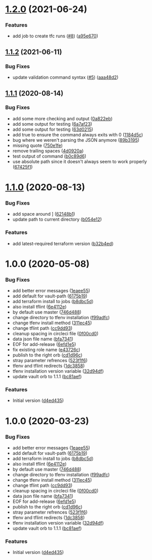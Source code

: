 # [1.2.0](https://github.com/HomeXLabs/circleci-orb-tfutils/compare/v1.1.2...v1.2.0) (2021-06-24)


### Features

* add job to create tfc runs ([#8](https://github.com/HomeXLabs/circleci-orb-tfutils/issues/8)) ([a95e670](https://github.com/HomeXLabs/circleci-orb-tfutils/commit/a95e6700854b92139aff1b3df111fd365bf20c21))

## [1.1.2](https://github.com/HomeXLabs/circleci-orb-tfutils/compare/v1.1.1...v1.1.2) (2021-06-11)


### Bug Fixes

* update validation command syntax ([#5](https://github.com/HomeXLabs/circleci-orb-tfutils/issues/5)) ([aaa48d2](https://github.com/HomeXLabs/circleci-orb-tfutils/commit/aaa48d2d470b55871f72211aac94523885c95f0b))

## [1.1.1](https://github.com/HomeXLabs/circleci-orb-tfutils/compare/v1.1.0...v1.1.1) (2020-08-14)


### Bug Fixes

* add some more checking and output ([0a822eb](https://github.com/HomeXLabs/circleci-orb-tfutils/commit/0a822ebe4582f572f3be69d52741f8e6f692b8ee))
* add some output for testing ([6a7af23](https://github.com/HomeXLabs/circleci-orb-tfutils/commit/6a7af2319a83b223f2305d636a0bcdd81abc8744))
* add some output for testing ([63d0215](https://github.com/HomeXLabs/circleci-orb-tfutils/commit/63d0215d90f3a3e28879a57ba39fb893b4a733c1))
* add true to ensure the command always exits with 0 ([1184d5c](https://github.com/HomeXLabs/circleci-orb-tfutils/commit/1184d5c362c93d13349c26d24572cd65d3481a20))
* bug where we weren't parsing the JSON anymore ([89b3195](https://github.com/HomeXLabs/circleci-orb-tfutils/commit/89b3195eefca522d256f2db40fb2d345bde5e065))
* missing quote ([750e1fe](https://github.com/HomeXLabs/circleci-orb-tfutils/commit/750e1fe2a91f45de8ec4a2333f572fb374764287))
* remove trailing spaces ([4d0920a](https://github.com/HomeXLabs/circleci-orb-tfutils/commit/4d0920aa73d9e6a4738778ee27fb58f4fd64905c))
* test output of command ([b0c89d6](https://github.com/HomeXLabs/circleci-orb-tfutils/commit/b0c89d6aaccebcc4343689dfb9b7cc220b34c57e))
* use absolute path since it doesn't always seem to work properly ([67425f1](https://github.com/HomeXLabs/circleci-orb-tfutils/commit/67425f1e82b8f921a99810bb5679d79dbaa7a10d))

# [1.1.0](https://github.com/HomeXLabs/circleci-orb-tfutils/compare/v1.0.1...v1.1.0) (2020-08-13)


### Bug Fixes

* add space around ] ([62148b1](https://github.com/HomeXLabs/circleci-orb-tfutils/commit/62148b1644b4a183737f6273c59534fe44100346))
* update path to current directory ([b054e12](https://github.com/HomeXLabs/circleci-orb-tfutils/commit/b054e1222f1cfbab24348079123a5add7dcb61eb))


### Features

* add latest-required terraform version ([b32b4ed](https://github.com/HomeXLabs/circleci-orb-tfutils/commit/b32b4ed5bfab3c70a829746d19a10418cdddc786))

# 1.0.0 (2020-05-08)


### Bug Fixes

* add better error messages ([1eaee55](https://github.com/HomeXLabs/circleci-orb-tfutils/commit/1eaee552fbb3e80f0f9e2433aae2e5591f2ae9ce))
* add default for vault-path ([6175b19](https://github.com/HomeXLabs/circleci-orb-tfutils/commit/6175b1956325087fb5cd7b63d41dffddf5f82368))
* add terraform install to jobs ([b8dbc5d](https://github.com/HomeXLabs/circleci-orb-tfutils/commit/b8dbc5d92c120bb3591595ec6d9b71ea3c5dc45e))
* also install tflint ([6e4112e](https://github.com/HomeXLabs/circleci-orb-tfutils/commit/6e4112e855a920610cde143d919a4dad78843288))
* by default use master ([746d488](https://github.com/HomeXLabs/circleci-orb-tfutils/commit/746d4888e113a3e1b27ff85925a30537146e54c8))
* change directory to tfenv installation ([f99adfc](https://github.com/HomeXLabs/circleci-orb-tfutils/commit/f99adfc68dfcb636fe386b6428cfbafdb2e3e205))
* change tfenv install method ([311ec45](https://github.com/HomeXLabs/circleci-orb-tfutils/commit/311ec459251e925f9f2a0236e4a5be6aa43f74cb))
* change tflint path ([cc9dd93](https://github.com/HomeXLabs/circleci-orb-tfutils/commit/cc9dd9397edb69233549d940e92e51b057514fb4))
* cleanup spacing in circleci file ([0f00cd0](https://github.com/HomeXLabs/circleci-orb-tfutils/commit/0f00cd02883f9c8e69e8a86804d71523c4764bf3))
* data json file name ([bfa7341](https://github.com/HomeXLabs/circleci-orb-tfutils/commit/bfa7341b36303a66ab99e174fdeffdb8e8fca386))
* EOF for add-release ([6efd1e5](https://github.com/HomeXLabs/circleci-orb-tfutils/commit/6efd1e57b0756be42f6acabbe6ead6e272e11b95))
* fix existing role name ([e43726c](https://github.com/HomeXLabs/circleci-orb-tfutils/commit/e43726c0dbbd0b10634a458631f250dda6323fa6))
* publish to the right orb ([cd1d96c](https://github.com/HomeXLabs/circleci-orb-tfutils/commit/cd1d96c47b2bda2e4dca690d62cc64c04fe7bc9d))
* stray parameter refrences ([523f1f6](https://github.com/HomeXLabs/circleci-orb-tfutils/commit/523f1f6bb1687fa0d2d0c388582db18555bf00c1))
* tfenv and tflint redirects ([1dc3858](https://github.com/HomeXLabs/circleci-orb-tfutils/commit/1dc3858d44d6471e0e0c09b4d7b413c792f06bcb))
* tfenv installation version variable ([32d94df](https://github.com/HomeXLabs/circleci-orb-tfutils/commit/32d94df0c0ea6068be4461c9b64631126fdc2de2))
* update vault orb to 1.1.1 ([bc81aef](https://github.com/HomeXLabs/circleci-orb-tfutils/commit/bc81aefee67313e8cdb292c235472ec63a8ce651))


### Features

* Initial version ([d4ed435](https://github.com/HomeXLabs/circleci-orb-tfutils/commit/d4ed4355ebbf92eda8111fcebc6515b62fdd6b92))

# 1.0.0 (2020-03-23)


### Bug Fixes

* add better error messages ([1eaee55](https://github.com/HomeXLabs/circleci-orb-tfutils/commit/1eaee552fbb3e80f0f9e2433aae2e5591f2ae9ce))
* add default for vault-path ([6175b19](https://github.com/HomeXLabs/circleci-orb-tfutils/commit/6175b1956325087fb5cd7b63d41dffddf5f82368))
* add terraform install to jobs ([b8dbc5d](https://github.com/HomeXLabs/circleci-orb-tfutils/commit/b8dbc5d92c120bb3591595ec6d9b71ea3c5dc45e))
* also install tflint ([6e4112e](https://github.com/HomeXLabs/circleci-orb-tfutils/commit/6e4112e855a920610cde143d919a4dad78843288))
* by default use master ([746d488](https://github.com/HomeXLabs/circleci-orb-tfutils/commit/746d4888e113a3e1b27ff85925a30537146e54c8))
* change directory to tfenv installation ([f99adfc](https://github.com/HomeXLabs/circleci-orb-tfutils/commit/f99adfc68dfcb636fe386b6428cfbafdb2e3e205))
* change tfenv install method ([311ec45](https://github.com/HomeXLabs/circleci-orb-tfutils/commit/311ec459251e925f9f2a0236e4a5be6aa43f74cb))
* change tflint path ([cc9dd93](https://github.com/HomeXLabs/circleci-orb-tfutils/commit/cc9dd9397edb69233549d940e92e51b057514fb4))
* cleanup spacing in circleci file ([0f00cd0](https://github.com/HomeXLabs/circleci-orb-tfutils/commit/0f00cd02883f9c8e69e8a86804d71523c4764bf3))
* data json file name ([bfa7341](https://github.com/HomeXLabs/circleci-orb-tfutils/commit/bfa7341b36303a66ab99e174fdeffdb8e8fca386))
* EOF for add-release ([6efd1e5](https://github.com/HomeXLabs/circleci-orb-tfutils/commit/6efd1e57b0756be42f6acabbe6ead6e272e11b95))
* publish to the right orb ([cd1d96c](https://github.com/HomeXLabs/circleci-orb-tfutils/commit/cd1d96c47b2bda2e4dca690d62cc64c04fe7bc9d))
* stray parameter refrences ([523f1f6](https://github.com/HomeXLabs/circleci-orb-tfutils/commit/523f1f6bb1687fa0d2d0c388582db18555bf00c1))
* tfenv and tflint redirects ([1dc3858](https://github.com/HomeXLabs/circleci-orb-tfutils/commit/1dc3858d44d6471e0e0c09b4d7b413c792f06bcb))
* tfenv installation version variable ([32d94df](https://github.com/HomeXLabs/circleci-orb-tfutils/commit/32d94df0c0ea6068be4461c9b64631126fdc2de2))
* update vault orb to 1.1.1 ([bc81aef](https://github.com/HomeXLabs/circleci-orb-tfutils/commit/bc81aefee67313e8cdb292c235472ec63a8ce651))


### Features

* Initial version ([d4ed435](https://github.com/HomeXLabs/circleci-orb-tfutils/commit/d4ed4355ebbf92eda8111fcebc6515b62fdd6b92))
